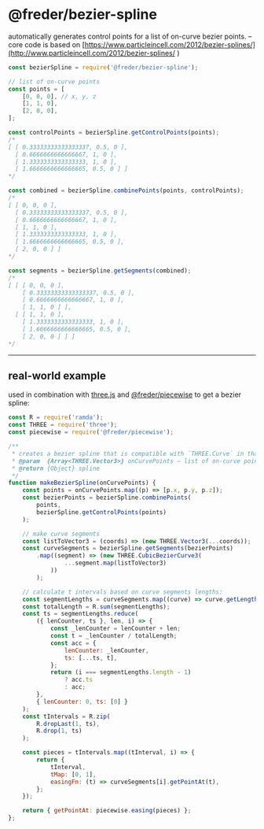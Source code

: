 # @freder/bezier-spline

automatically generates control points for a list of on-curve bezier points. – core code is based on [https://www.particleincell.com/2012/bezier-splines/](http://www.particleincell.com/2012/bezier-splines/ )

```javascript
const bezierSpline = require('@freder/bezier-spline');

// list of on-curve points
const points = [
	[0, 0, 0], // x, y, z
	[1, 1, 0],
	[2, 0, 0],
];

const controlPoints = bezierSpline.getControlPoints(points);
/*
[ [ 0.33333333333333337, 0.5, 0 ],
  [ 0.6666666666666667, 1, 0 ],
  [ 1.3333333333333333, 1, 0 ],
  [ 1.6666666666666665, 0.5, 0 ] ]
*/

const combined = bezierSpline.combinePoints(points, controlPoints);
/*
[ [ 0, 0, 0 ],
  [ 0.33333333333333337, 0.5, 0 ],
  [ 0.6666666666666667, 1, 0 ],
  [ 1, 1, 0 ],
  [ 1.3333333333333333, 1, 0 ],
  [ 1.6666666666666665, 0.5, 0 ],
  [ 2, 0, 0 ] ]
*/

const segments = bezierSpline.getSegments(combined);
/*
[ [ [ 0, 0, 0 ],
    [ 0.33333333333333337, 0.5, 0 ],
    [ 0.6666666666666667, 1, 0 ],
    [ 1, 1, 0 ] ],
  [ [ 1, 1, 0 ],
    [ 1.3333333333333333, 1, 0 ],
    [ 1.6666666666666665, 0.5, 0 ],
    [ 2, 0, 0 ] ] ]
*/
```

---

## real-world example

used in combination with [three.js](https://threejs.org/) and [@freder/piecewise](https://github.com/freder/piecewise) to get a bezier spline:

```javascript
const R = require('ramda');
const THREE = require('three');
const piecewise = require('@freder/piecewise');

/**
 * creates a bezier spline that is compatible with `THREE.Curve` in that it provides a `getPointAt()` method for sampling. control points are automatically calculated.
 * @param  {Array<THREE.Vector3>} onCurvePoints — list of on-curve points
 * @return {Object} spline
 */
function makeBezierSpline(onCurvePoints) {
	const points = onCurvePoints.map((p) => [p.x, p.y, p.z]);
	const bezierPoints = bezierSpline.combinePoints(
		points,
		bezierSpline.getControlPoints(points)
	);

	// make curve segments
	const listToVector3 = (coords) => (new THREE.Vector3(...coords));
	const curveSegments = bezierSpline.getSegments(bezierPoints)
		.map((segment) => (new THREE.CubicBezierCurve3(
				...segment.map(listToVector3)
			))
		);

	// calculate t intervals based on curve segments lengths:
	const segmentLengths = curveSegments.map((curve) => curve.getLength());
	const totalLength = R.sum(segmentLengths);
	const ts = segmentLengths.reduce(
		({ lenCounter, ts }, len, i) => {
			const _lenCounter = lenCounter + len;
			const t = _lenCounter / totalLength;
			const acc = {
				lenCounter: _lenCounter,
				ts: [...ts, t],
			};
			return (i === segmentLengths.length - 1)
				? acc.ts
				: acc;
		},
		{ lenCounter: 0, ts: [0] }
	);
	const tIntervals = R.zip(
		R.dropLast(1, ts),
		R.drop(1, ts)
	);

	const pieces = tIntervals.map((tInterval, i) => {
		return {
			tInterval,
			tMap: [0, 1],
			easingFn: (t) => curveSegments[i].getPointAt(t),
		};
	});

	return { getPointAt: piecewise.easing(pieces) };
};
```
